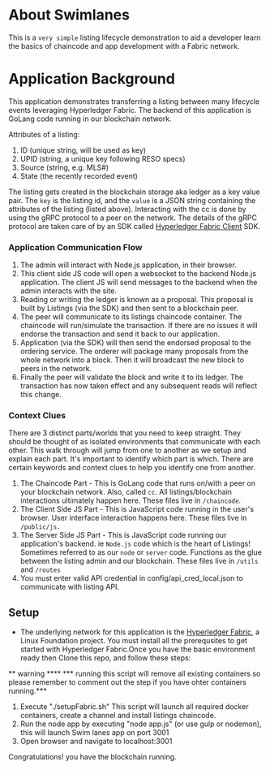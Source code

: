 # About Swimlanes
This is a `very simple` listing lifecycle demonstration to aid a developer learn the basics of chaincode and app development with a Fabric network. 

# Application Background
This application demonstrates transferring a listing between many lifecycle events leveraging Hyperledger Fabric.
The backend of this application is GoLang code running in our blockchain network.

Attributes of a listing:

  1. ID (unique string, will be used as key)
  2. UPID (string, a unique key following RESO specs)
  3. Source (string, e.g. MLS#)
  4. State (the recently recorded event)

The listing gets created in the blockchain storage aka ledger as a key value pair.
The `key` is the listing id, and the `value` is a JSON string containing the attributes of the listing (listed above).
Interacting with the cc is done by using the gRPC protocol to a peer on the network.
The details of the gRPC protocol are taken care of by an SDK called [Hyperledger Fabric Client](https://www.npmjs.com/package/fabric-client) SDK.

### Application Communication Flow
1. The admin will interact with Node.js application, in their browser.
2. This client side JS code will open a websocket to the backend Node.js application. The client JS will send messages to the backend when the admin interacts with the site.
3. Reading or writing the ledger is known as a proposal. This proposal is built by Listings (via the SDK) and then sent to a blockchain peer.
4. The peer will communicate to its listings chaincode container. The chaincode will run/simulate the transaction. If there are no issues it will endorse the transaction and send it back to our application.
5. Application (via the SDK) will then send the endorsed proposal to the ordering service.  The orderer will package many proposals from the whole network into a block.  Then it will broadcast the new block to peers in the network.
6. Finally the peer will validate the block and write it to its ledger. The transaction has now taken effect and any subsequent reads will reflect this change.

### Context Clues
There are 3 distinct parts/worlds that you need to keep straight.
They should be thought of as isolated environments that communicate with each other.
This walk through will jump from one to another as we setup and explain each part.
It's important to identify which part is which.
There are certain keywords and context clues to help you identify one from another.

1. The Chaincode Part - This is GoLang code that runs on/with a peer on your blockchain network. Also, called `cc`. All listings/blockchain interactions ultimately happen here. These files live in `/chaincode`.
2. The Client Side JS Part - This is JavaScript code running in the user's browser. User interface interaction happens here. These files live in `/public/js.`
3. The Server Side JS Part - This is JavaScript code running our application's backend. ie `Node.js` code which is the heart of Listings! Sometimes referred to as our `node` or `server` code. Functions as the glue between the listing admin and our blockchain. These files live in `/utils` and `/routes`
4. You must enter valid API credential in config/api_cred_local.json to communicate with listing API.

## Setup 
- The underlying network for this application is the [Hyperledger Fabric](http://hyperledger-fabric.readthedocs.io/en/latest/prereqs.html), a Linux Foundation project.  You must install all the prerequsites to get started with Hyperledger Fabric.Once you have the basic environment ready then Clone this repo, and follow these steps:

** warning ****
*** running this script will remove all existing containers so please remember to comment out the step if you have ohter containers running.***

1. Execute "./setupFabric.sh" This script will launch all required docker containers, create a channel and install listings chaincode.
2. Run the node app by executing "node app.js" (or use gulp or nodemon), this will launch Swim lanes app on port 3001 
3. Open browser and navigate to localhost:3001

Congratulations! you have the blockchain running.


